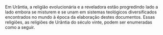 ﻿Em Urântia, a religião evolucionária e a reveladora estão progredindo lado a lado embora se misturem e se unam em sistemas   teológicos diversificados encontrados no mundo à época da elaboração destes documentos. Essas religiões, as religiões de Urântia do século vinte, podem ser enumeradas como a seguir.